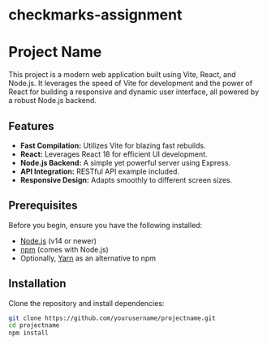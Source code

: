 # checkmarks-assignment

# Project Name

This project is a modern web application built using Vite, React, and Node.js. It leverages the speed of Vite for development and the power of React for building a responsive and dynamic user interface, all powered by a robust Node.js backend.

## Features

- **Fast Compilation:** Utilizes Vite for blazing fast rebuilds.
- **React:** Leverages React 18 for efficient UI development.
- **Node.js Backend:** A simple yet powerful server using Express.
- **API Integration:** RESTful API example included.
- **Responsive Design:** Adapts smoothly to different screen sizes.

## Prerequisites

Before you begin, ensure you have the following installed:
- [Node.js](https://nodejs.org/) (v14 or newer)
- [npm](https://npmjs.com/) (comes with Node.js)
- Optionally, [Yarn](https://yarnpkg.com/) as an alternative to npm

## Installation

Clone the repository and install dependencies:

```bash
git clone https://github.com/yourusername/projectname.git
cd projectname
npm install
